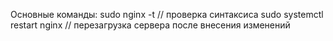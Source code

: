 Основные команды:
    sudo nginx -t // проверка синтаксиса
    sudo systemctl restart nginx // перезагрузка сервера после внесения изменений




